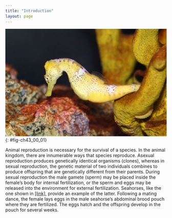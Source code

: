 ```yaml
---
title: "Introduction"
layout: page
---
```



<?cnx.eoc class="summary" title="Sections Summary"?>

<?cnx.eoc class="art-exercise" title="Art Connections"?>

<?cnx.eoc class="multiple-choice" title="Multiple Choice"?>

<?cnx.eoc class="free-response" title="Free Response"?>

 ![Photo shows a yellow seahorse with its tail curled around a fragment of coral.](../resources/Figure_43_00_01.jpg "Female seahorses produce eggs for reproduction that are then fertilized by the male. Unlike almost all other animals, the male seahorse then gestates the young until birth. (credit: modification of work by &quot;cliff1066&quot;/Flickr)"){: #fig-ch43_00_01}

Animal reproduction is necessary for the survival of a species. In the animal kingdom, there are innumerable ways that species reproduce. Asexual reproduction produces genetically identical organisms (clones), whereas in sexual reproduction, the genetic material of two individuals combines to produce offspring that are genetically different from their parents. During sexual reproduction the male gamete (sperm) may be placed inside the female’s body for internal fertilization, or the sperm and eggs may be released into the environment for external fertilization. Seahorses, like the one shown in [\[link\]](#fig-ch43_00_01), provide an example of the latter. Following a mating dance, the female lays eggs in the male seahorse’s abdominal brood pouch where they are fertilized. The eggs hatch and the offspring develop in the pouch for several weeks.

